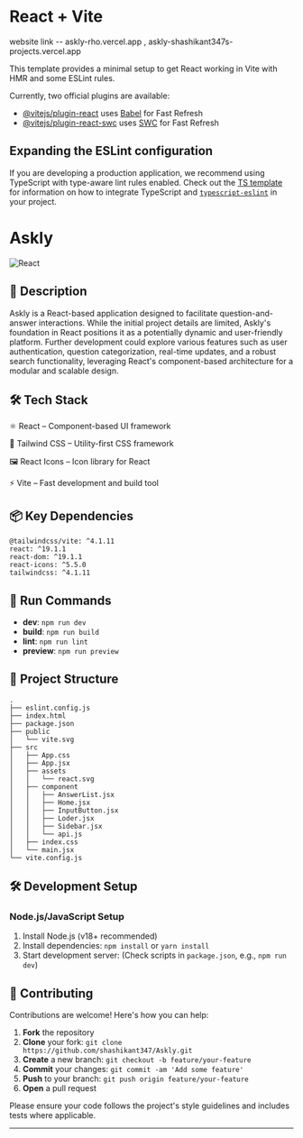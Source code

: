 # React + Vite

website link  --  askly-rho.vercel.app ,  askly-shashikant347s-projects.vercel.app


This template provides a minimal setup to get React working in Vite with HMR and some ESLint rules.

Currently, two official plugins are available:

- [@vitejs/plugin-react](https://github.com/vitejs/vite-plugin-react/blob/main/packages/plugin-react) uses [Babel](https://babeljs.io/) for Fast Refresh
- [@vitejs/plugin-react-swc](https://github.com/vitejs/vite-plugin-react/blob/main/packages/plugin-react-swc) uses [SWC](https://swc.rs/) for Fast Refresh

## Expanding the ESLint configuration

If you are developing a production application, we recommend using TypeScript with type-aware lint rules enabled. Check out the [TS template](https://github.com/vitejs/vite/tree/main/packages/create-vite/template-react-ts) for information on how to integrate TypeScript and [`typescript-eslint`](https://typescript-eslint.io) in your project.


# Askly

![React](https://img.shields.io/badge/-React-blue?logo=react&logoColor=white)

## 📝 Description

Askly is a React-based application designed to facilitate question-and-answer interactions. While the initial project details are limited, Askly's foundation in React positions it as a potentially dynamic and user-friendly platform. Further development could explore various features such as user authentication, question categorization, real-time updates, and a robust search functionality, leveraging React's component-based architecture for a modular and scalable design.

## 🛠️ Tech Stack
⚛️ React – Component-based UI framework

🎨 Tailwind CSS – Utility-first CSS framework

🖼 React Icons – Icon library for React

⚡ Vite – Fast development and build tool


## 📦 Key Dependencies

```
@tailwindcss/vite: ^4.1.11
react: ^19.1.1
react-dom: ^19.1.1
react-icons: ^5.5.0
tailwindcss: ^4.1.11
```

## 🚀 Run Commands

- **dev**: `npm run dev`
- **build**: `npm run build`
- **lint**: `npm run lint`
- **preview**: `npm run preview`


## 📁 Project Structure

```
.
├── eslint.config.js
├── index.html
├── package.json
├── public
│   └── vite.svg
├── src
│   ├── App.css
│   ├── App.jsx
│   ├── assets
│   │   └── react.svg
│   ├── component
│   │   ├── AnswerList.jsx
│   │   ├── Home.jsx
│   │   ├── InputButton.jsx
│   │   ├── Loder.jsx
│   │   ├── Sidebar.jsx
│   │   └── api.js
│   ├── index.css
│   └── main.jsx
└── vite.config.js
```

## 🛠️ Development Setup

### Node.js/JavaScript Setup
1. Install Node.js (v18+ recommended)
2. Install dependencies: `npm install` or `yarn install`
3. Start development server: (Check scripts in `package.json`, e.g., `npm run dev`)


## 👥 Contributing

Contributions are welcome! Here's how you can help:

1. **Fork** the repository
2. **Clone** your fork: `git clone https://github.com/shashikant347/Askly.git`
3. **Create** a new branch: `git checkout -b feature/your-feature`
4. **Commit** your changes: `git commit -am 'Add some feature'`
5. **Push** to your branch: `git push origin feature/your-feature`
6. **Open** a pull request

Please ensure your code follows the project's style guidelines and includes tests where applicable.

---

